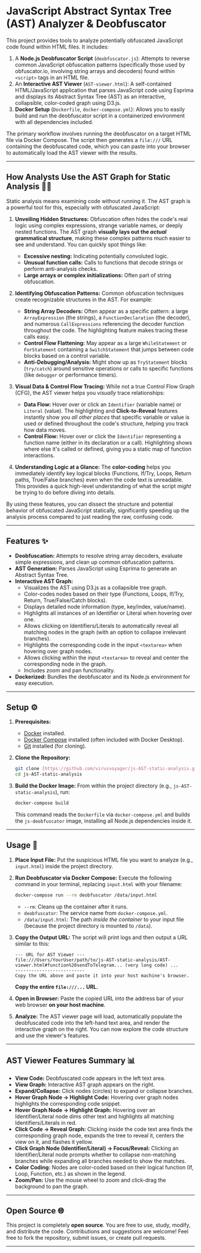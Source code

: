 # JavaScript Abstract Syntax Tree (**AST**) Analyzer & Deobfuscator

This project provides tools to analyze potentially obfuscated JavaScript code found within HTML files. It includes:

1.  A **Node.js Deobfuscator Script** (`deobfuscator.js`): Attempts to reverse common JavaScript obfuscation patterns (specifically those used by obfuscator.io, involving string arrays and decoders) found within `<script>` tags in an HTML file.
2.  An **Interactive AST Viewer** (`AST-viewer.html`): A self-contained HTML/JavaScript application that parses JavaScript code using Esprima and displays its Abstract Syntax Tree (AST) as an interactive, collapsible, color-coded graph using D3.js.
3.  **Docker Setup** (`Dockerfile`, `docker-compose.yml`): Allows you to easily build and run the deobfuscator script in a containerized environment with all dependencies included.

The primary workflow involves running the deobfuscator on a target HTML file via Docker Compose. The script then generates a `file:///` URL containing the deobfuscated code, which you can paste into your browser to automatically load the AST viewer with the results.

---

## How Analysts Use the AST Graph for Static Analysis 🕵️‍♀️

Static analysis means examining code without running it. The AST graph is a powerful tool for this, especially with obfuscated JavaScript:

1.  **Unveiling Hidden Structures:** Obfuscation often hides the code's real logic using complex expressions, strange variable names, or deeply nested functions. The AST graph **visually lays out the *actual* grammatical structure**, making these complex patterns much easier to see and understand. You can quickly spot things like:
    * **Excessive nesting:** Indicating potentially convoluted logic.
    * **Unusual function calls:** Calls to functions that decode strings or perform anti-analysis checks.
    * **Large arrays or complex initializations:** Often part of string obfuscation.

2.  **Identifying Obfuscation Patterns:** Common obfuscation techniques create recognizable structures in the AST. For example:
    * **String Array Decoders:** Often appear as a specific pattern: a large `ArrayExpression` (the strings), a `FunctionDeclaration` (the decoder), and numerous `CallExpressions` referencing the decoder function throughout the code. The highlighting feature makes tracing these calls easy.
    * **Control Flow Flattening:** May appear as a large `WhileStatement` or `ForStatement` containing a `SwitchStatement` that jumps between code blocks based on a control variable.
    * **Anti-Debugging/Analysis:** Might show up as `TryStatement` blocks (`try/catch`) around sensitive operations or calls to specific functions (like `debugger` or performance timers).

3.  **Visual Data & Control Flow Tracing:** While not a true Control Flow Graph (CFG), the AST viewer helps you *visually* trace relationships:
    * **Data Flow:** Hover over or click an `Identifier` (variable name) or `Literal` (value). The highlighting and **Click-to-Reveal** features instantly show you *all other places* that specific variable or value is used or defined throughout the code's structure, helping you track how data moves.
    * **Control Flow:** Hover over or click the `Identifier` representing a function name (either in its declaration or a call). Highlighting shows where else it's called or defined, giving you a static map of function interactions.

4.  **Understanding Logic at a Glance:** The **color-coding** helps you immediately identify key logical blocks (Functions, If/Try, Loops, Return paths, True/False branches) even when the code text is unreadable. This provides a quick high-level understanding of what the script *might* be trying to do before diving into details.

By using these features, you can dissect the structure and potential behavior of obfuscated JavaScript statically, significantly speeding up the analysis process compared to just reading the raw, confusing code.

---

## Features ✨

* **Deobfuscation:** Attempts to resolve string array decoders, evaluate simple expressions, and clean up common obfuscation patterns.
* **AST Generation:** Parses JavaScript using Esprima to generate an Abstract Syntax Tree.
* **Interactive AST Graph:**
    * Visualizes the AST using D3.js as a collapsible tree graph.
    * Color-codes nodes based on their type (Functions, Loops, If/Try, Return, True/False/Catch blocks).
    * Displays detailed node information (type, key/index, value/name).
    * Highlights all instances of an Identifier or Literal when hovering over one.
    * Allows clicking on Identifiers/Literals to automatically reveal all matching nodes in the graph (with an option to collapse irrelevant branches).
    * Highlights the corresponding code in the input `<textarea>` when hovering over graph nodes.
    * Allows clicking within the input `<textarea>` to reveal and center the corresponding node in the graph.
    * Includes zoom and pan functionality.
* **Dockerized:** Bundles the deobfuscator and its Node.js environment for easy execution.

---

## Setup ⚙️

1.  **Prerequisites:**
    * [Docker](https://docs.docker.com/get-docker/) installed.
    * [Docker Compose](https://docs.docker.com/compose/install/) installed (often included with Docker Desktop).
    * [Git](https://git-scm.com/book/en/v2/Getting-Started-Installing-Git) installed (for cloning).

2.  **Clone the Repository:**
    ```bash
    git clone [https://github.com/virusvoyager/js-AST-static-analysis.git](https://github.com/virusvoyager/js-AST-static-analysis.git)
    cd js-AST-static-analysis
    ```

3.  **Build the Docker Image:**
    From within the project directory (e.g., `js-AST-static-analysis`), run:
    ```bash
    docker-compose build
    ```
    This command reads the `Dockerfile` via `docker-compose.yml` and builds the `js-deobfuscator` image, installing all Node.js dependencies inside it.

---

## Usage 🚀

1.  **Place Input File:** Put the suspicious HTML file you want to analyze (e.g., `input.html`) inside the project directory.

2.  **Run Deobfuscator via Docker Compose:**
    Execute the following command in your terminal, replacing `input.html` with your filename:
    ```bash
    docker-compose run --rm deobfuscator /data/input.html
    ```
    * `--rm`: Cleans up the container after it runs.
    * `deobfuscator`: The service name from `docker-compose.yml`.
    * `/data/input.html`: The path *inside the container* to your input file (because the project directory is mounted to `/data`).

3.  **Copy the Output URL:**
    The script will print logs and then output a URL similar to this:
    ```
    --- URL for AST Viewer ---
    file:///Users/YourUser/path/to/js-AST-static-analysis/AST-viewer.html#function%20sendToTelegram... (very long code) ...
    --------------------------
    Copy the URL above and paste it into your host machine's browser.
    ```
    **Copy the entire `file:///...` URL.**

4.  **Open in Browser:**
    Paste the copied URL into the address bar of your web browser **on your host machine**.

5.  **Analyze:**
    The AST viewer page will load, automatically populate the deobfuscated code into the left-hand text area, and render the interactive graph on the right. You can now explore the code structure and use the viewer's features.

---

## AST Viewer Features Summary 📊

* **View Code:** Deobfuscated code appears in the left text area.
* **View Graph:** Interactive AST graph appears on the right.
* **Expand/Collapse:** Click nodes (circles) to expand or collapse branches.
* **Hover Graph Node -> Highlight Code:** Hovering over graph nodes highlights the corresponding code snippet.
* **Hover Graph Node -> Highlight Graph:** Hovering over an Identifier/Literal node dims other text and highlights all matching Identifiers/Literals in red.
* **Click Code -> Reveal Graph:** Clicking inside the code text area finds the corresponding graph node, expands the tree to reveal it, centers the view on it, and flashes it yellow.
* **Click Graph Node (Identifier/Literal) -> Focus/Reveal:** Clicking an Identifier/Literal node prompts whether to collapse non-matching branches while expanding all branches needed to show the matches.
* **Color Coding:** Nodes are color-coded based on their logical function (If, Loop, Function, etc.) as shown in the legend.
* **Zoom/Pan:** Use the mouse wheel to zoom and click-drag the background to pan the graph.

---

## Open Source 🌐

This project is completely **open source**. You are free to use, study, modify, and distribute the code. Contributions and suggestions are welcome! Feel free to fork the repository, submit issues, or create pull requests.

---